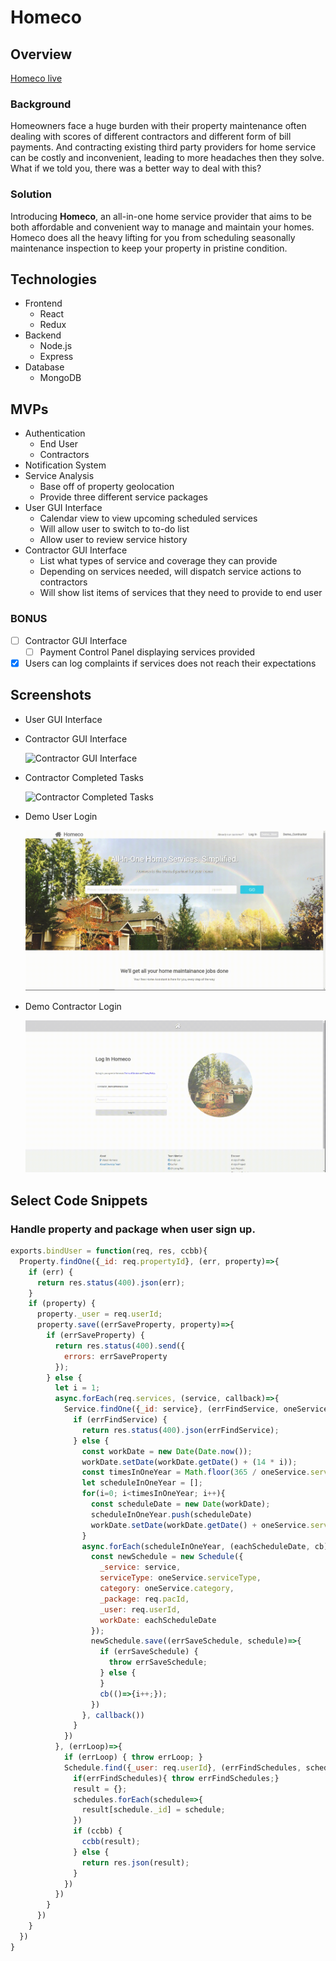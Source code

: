# Homeco

## Overview

[Homeco live](http://homeco.club/)

### Background

Homeowners face a huge burden with their property maintenance often dealing with scores of different contractors and different form of bill payments. And contracting existing third party providers for home service can be costly and inconvenient, leading to more headaches then they solve. What if we told you, there was a better way to deal with this?

### Solution

Introducing **Homeco**, an all-in-one home service provider that aims to be both affordable and convenient way to manage and maintain your homes. Homeco does all the heavy lifting for you from scheduling seasonally maintenance inspection to keep your property in pristine condition.

## Technologies

* Frontend
    * React
    * Redux
* Backend
    * Node.js
    * Express
* Database
    * MongoDB

## MVPs
  * Authentication
    * End User
    * Contractors
  * Notification System
  * Service Analysis
    * Base off of property geolocation
    * Provide three different service packages
  * User GUI Interface
    * Calendar view to view upcoming scheduled services
    * Will allow user to switch to to-do list
    * Allow user to review service history
  * Contractor GUI Interface
    * List what types of service and coverage they can provide
    * Depending on services needed, will dispatch service actions to contractors
    * Will show list items of services that they need to provide to end user

### **BONUS**
  - [ ] Contractor GUI Interface
    - [ ] Payment Control Panel displaying services provided
  - [x] Users can log complaints if services does not reach their expectations

## Screenshots

* User GUI Interface

* Contractor GUI Interface

  ![Contractor GUI Interface](https://media.giphy.com/media/fdFYtQjR7NcFRYDdIp/giphy.gif)

* Contractor Completed Tasks

  ![Contractor Completed Tasks](https://media.giphy.com/media/fQGw3lV9s484LkbmV2/giphy.gif)

* Demo User Login

  ![Demo User Login](https://github.com/GreenRabite/Homeco/blob/contractor_fin_tasks/assets/gifs/demo_user.gif)

* Demo Contractor Login

  ![Demo Contractor Login](https://github.com/GreenRabite/Homeco/blob/master/assets/gifs/demo-contractor.gif)


## Select Code Snippets

### Handle property and package when user sign up.

```js
exports.bindUser = function(req, res, ccbb){
  Property.findOne({_id: req.propertyId}, (err, property)=>{
    if (err) {
      return res.status(400).json(err);
    }
    if (property) {
      property._user = req.userId;
      property.save((errSaveProperty, property)=>{
        if (errSaveProperty) {
          return res.status(400).send({
            errors: errSaveProperty
          });
        } else {
          let i = 1;
          async.forEach(req.services, (service, callback)=>{
            Service.findOne({_id: service}, (errFindService, oneService)=>{
              if (errFindService) {
                return res.status(400).json(errFindService);
              } else {
                const workDate = new Date(Date.now());
                workDate.setDate(workDate.getDate() + (14 * i));
                const timesInOneYear = Math.floor(365 / oneService.serviceRenderCycle);
                let scheduleInOneYear = [];
                for(i=0; i<timesInOneYear; i++){
                  const scheduleDate = new Date(workDate);
                  scheduleInOneYear.push(scheduleDate)
                  workDate.setDate(workDate.getDate() + oneService.serviceRenderCycle);
                }
                async.forEach(scheduleInOneYear, (eachScheduleDate, cb)=>{
                  const newSchedule = new Schedule({
                    _service: service,
                    serviceType: oneService.serviceType,
                    category: oneService.category,
                    _package: req.pacId,
                    _user: req.userId,
                    workDate: eachScheduleDate
                  });
                  newSchedule.save((errSaveSchedule, schedule)=>{
                    if (errSaveSchedule) {
                      throw errSaveSchedule;
                    } else {
                    }
                    cb(()=>{i++;});
                  })
                }, callback())
              }
            })
          }, (errLoop)=>{
            if (errLoop) { throw errLoop; }
            Schedule.find({_user: req.userId}, (errFindSchedules, schedules)=>{
              if(errFindSchedules){ throw errFindSchedules;}
              result = {};
              schedules.forEach(schedule=>{
                result[schedule._id] = schedule;
              })
              if (ccbb) {
                ccbb(result);
              } else {
                return res.json(result);
              }
            })
          })
        }
      })
    }
  })
}
```
